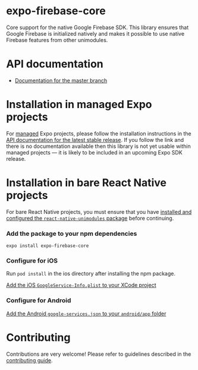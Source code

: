 
# expo-firebase-core

Core support for the native Google Firebase SDK. This library ensures that Google Firebase is initialized natively and makes it possible to use 
native Firebase features from other unimodules.

# API documentation

- [Documentation for the master branch](https://github.com/expo/expo/blob/master/docs/pages/versions/unversioned/sdk/firebase.md)

# Installation in managed Expo projects

For [managed](https://docs.expo.io/versions/latest/introduction/managed-vs-bare/) Expo projects, please follow the installation instructions in the [API documentation for the latest stable release](#api-documentation). If you follow the link and there is no documentation available then this library is not yet usable within managed projects &mdash; it is likely to be included in an upcoming Expo SDK release.

# Installation in bare React Native projects

For bare React Native projects, you must ensure that you have [installed and configured the `react-native-unimodules` package](https://github.com/unimodules/react-native-unimodules) before continuing.

### Add the package to your npm dependencies

```
expo install expo-firebase-core
```

### Configure for iOS

Run `pod install` in the ios directory after installing the npm package.

[Add the iOS `GoogleService-Info.plist` to your XCode project](https://firebase.google.com/docs/ios/setup#add-config-file)

### Configure for Android

[Add the Android `google-services.json` to your `android/app` folder](https://firebase.google.com/docs/android/setup#add-config-file)


# Contributing

Contributions are very welcome! Please refer to guidelines described in the [contributing guide]( https://github.com/expo/expo#contributing).